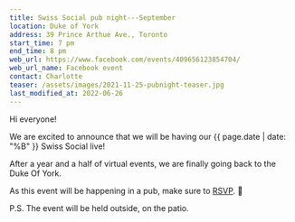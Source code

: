 ```yaml
---
title: Swiss Social pub night---September
location: Duke of York
address: 39 Prince Arthue Ave., Toronto
start_time: 7 pm
end_time: 8 pm
web_url: https://www.facebook.com/events/409656123854704/
web_url_name: Facebook event
contact: Charlotte
teaser: /assets/images/2021-11-25-pubnight-teaser.jpg
last_modified_at: 2022-06-26
---
```


Hi everyone!

We are excited to announce that we will be having our {{ page.date | date: "%B"
}} Swiss Social live!

After a year and a half of virtual events, we are finally going back to the
Duke Of York.

As this event will be happening in a pub, make sure to [RSVP].
:slightly_smiling_face:

P.S. The event will be held outside, on the patio.

[rsvp]: <{{ page.web_url }}>

